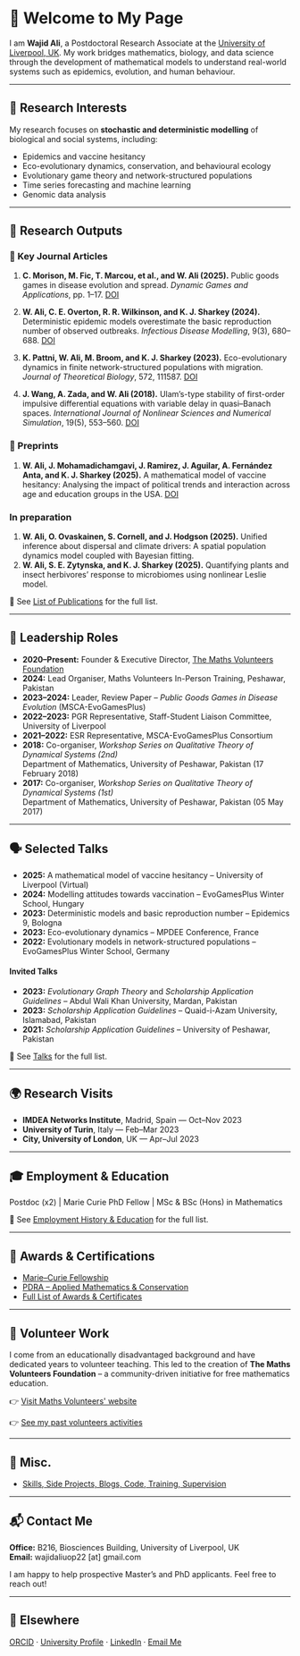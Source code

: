 # 👋 Welcome to My Page

I am **Wajid Ali**, a Postdoctoral Research Associate at the [University of Liverpool, UK](https://www.liv.ac.uk/people/wajid-ali). My work bridges mathematics, biology, and data science through the development of mathematical models to understand real-world systems such as epidemics, evolution, and human behaviour.

---

## 🔬 Research Interests

My research focuses on **stochastic and deterministic modelling** of biological and social systems, including:

- Epidemics and vaccine hesitancy  
- Eco-evolutionary dynamics, conservation, and behavioural ecology  
- Evolutionary game theory and network-structured populations  
- Time series forecasting and machine learning  
- Genomic data analysis  

---

## 📄 Research Outputs

### 🧪 Key Journal Articles

1. **C. Morison, M. Fic, T. Marcou, et al., and W. Ali (2025).** Public goods games in disease evolution and spread. *Dynamic Games and Applications*, pp. 1–17. [DOI](https://doi.org/10.1007/s13235-025-00619-5)

2. **W. Ali, C. E. Overton, R. R. Wilkinson, and K. J. Sharkey (2024).** Deterministic epidemic models overestimate the basic reproduction number of observed outbreaks. *Infectious Disease Modelling*, 9(3), 680–688. [DOI](https://doi.org/10.1016/j.idm.2024.02.007)

3. **K. Pattni, W. Ali, M. Broom, and K. J. Sharkey (2023).** Eco-evolutionary dynamics in finite network-structured populations with migration. *Journal of Theoretical Biology*, 572, 111587. [DOI](https://doi.org/10.1016/j.jtbi.2023.111587)

4. **J. Wang, A. Zada, and W. Ali (2018).** Ulam’s-type stability of first-order impulsive differential equations with variable delay in quasi–Banach spaces. *International Journal of Nonlinear Sciences and Numerical Simulation*, 19(5), 553–560. [DOI](https://doi.org/10.1515/ijnsns-2017-0245)

### 📘 Preprints

1. **W. Ali, J. Mohamadichamgavi, J. Ramirez, J. Aguilar, A. Fernández Anta, and K. J. Sharkey (2025).** A mathematical model of vaccine hesitancy: Analysing the impact of political trends and interaction across age and education groups in the USA. [DOI](https://arxiv.org/abs/2509.07712)

### In preparation
1. **W. Ali, O. Ovaskainen, S. Cornell, and J. Hodgson (2025).** Unified inference about dispersal and climate drivers: A spatial population dynamics model coupled with Bayesian fitting.
2. **W. Ali, S. E. Zytynska, and K. J. Sharkey (2025).** Quantifying plants and insect herbivores’ response to microbiomes using nonlinear Leslie model.

📍 See [List of Publications](publications.md) for the full list.

---

## 🧠 Leadership Roles

- **2020–Present:** Founder & Executive Director, [The Maths Volunteers Foundation](https://www.mathsvolunteers.com)  
- **2024:** Lead Organiser, Maths Volunteers In-Person Training, Peshawar, Pakistan  
- **2023–2024:** Leader, Review Paper – *Public Goods Games in Disease Evolution* (MSCA-EvoGamesPlus)  
- **2022–2023:** PGR Representative, Staff-Student Liaison Committee, University of Liverpool  
- **2021–2022:** ESR Representative, MSCA-EvoGamesPlus Consortium  
- **2018:** Co-organiser, *Workshop Series on Qualitative Theory of Dynamical Systems (2nd)*  
  Department of Mathematics, University of Peshawar, Pakistan (17 February 2018)  
- **2017:** Co-organiser, *Workshop Series on Qualitative Theory of Dynamical Systems (1st)*  
  Department of Mathematics, University of Peshawar, Pakistan (05 May 2017)

---

## 🗣️ Selected Talks

- **2025:** A mathematical model of vaccine hesitancy – University of Liverpool (Virtual)  
- **2024:** Modelling attitudes towards vaccination – EvoGamesPlus Winter School, Hungary  
- **2023:** Deterministic models and basic reproduction number – Epidemics 9, Bologna  
- **2023:** Eco-evolutionary dynamics – MPDEE Conference, France  
- **2022:** Evolutionary models in network-structured populations – EvoGamesPlus Winter School, Germany  

#### Invited Talks

- **2023:** *Evolutionary Graph Theory* and *Scholarship Application Guidelines* – Abdul Wali Khan University, Mardan, Pakistan  
- **2023:** *Scholarship Application Guidelines* – Quaid-i-Azam University, Islamabad, Pakistan  
- **2021:** *Scholarship Application Guidelines* – University of Peshawar, Pakistan  

📍 See [Talks](talks.md) for the full list.

---

## 🌍 Research Visits

- **IMDEA Networks Institute**, Madrid, Spain — Oct–Nov 2023  
- **University of Turin**, Italy — Feb–Mar 2023  
- **City, University of London**, UK — Apr–Jul 2023  

---

## 🎓 Employment & Education

Postdoc (x2) | Marie Curie PhD Fellow | MSc & BSc (Hons) in Mathematics  

📍 See [Employment History & Education](employment_education.md) for the full list.

---

## 🏅 Awards & Certifications

- [Marie–Curie Fellowship](awards_certificates.md)  
- [PDRA – Applied Mathematics & Conservation](awards_certificates.md)  
- [Full List of Awards & Certificates](awards_certificates.md)

---

## 🤝 Volunteer Work

I come from an educationally disadvantaged background and have dedicated years to volunteer teaching. This led to the creation of **The Maths Volunteers Foundation** – a community-driven initiative for free mathematics education. 

👉 [Visit Maths Volunteers' website](https://www.mathsvolunteers.com)

👉 [See my past volunteers activities](https://www.mathsvolunteers.com/our-team/wajid-ali)

---

## 📌 Misc.

- [Skills, Side Projects, Blogs, Code, Training, Supervision](misc.md)

---

## 📬 Contact Me

**Office:** B216, Biosciences Building, University of Liverpool, UK  
**Email:** wajidaliuop22 [at] gmail.com  

I am happy to help prospective Master’s and PhD applicants. Feel free to reach out!

---

## 🔗 Elsewhere

[ORCID](https://orcid.org/0000-0001-5533-1315) · [University Profile](https://www.liverpool.ac.uk/people/wajid-ali) · [LinkedIn](https://www.linkedin.com/in/wajidaliuop22/) · [Email Me](mailto:wajidaliuop22@gmail.com)
